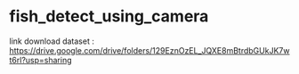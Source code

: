 # fish_detect_using_camera

link download dataset : https://drive.google.com/drive/folders/129EznOzEL_JQXE8mBtrdbGUkJK7wt6rl?usp=sharing
